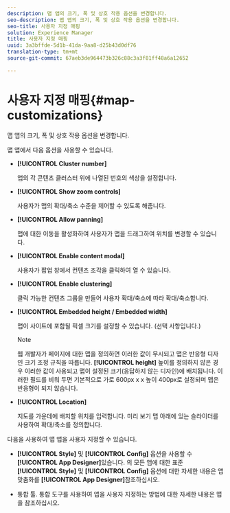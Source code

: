 ```yaml
---
description: 맵 앱의 크기, 폭 및 상호 작용 옵션을 변경합니다.
seo-description: 맵 앱의 크기, 폭 및 상호 작용 옵션을 변경합니다.
seo-title: 사용자 지정 매핑
solution: Experience Manager
title: 사용자 지정 매핑
uuid: 3a3bffde-5d1b-41da-9aa8-d25b43d0df76
translation-type: tm+mt
source-git-commit: 67aeb3de964473b326c88c3a3f81ff48a6a12652

---
```



# 사용자 지정 매핑{#map-customizations}

맵 앱의 크기, 폭 및 상호 작용 옵션을 변경합니다.



맵 앱에서 다음 옵션을 사용할 수 있습니다.

* **[!UICONTROL Cluster number]**

   앱의 각 콘텐츠 클러스터 위에 나열된 번호의 색상을 설정합니다.

* **[!UICONTROL Show zoom controls]**

   사용자가 맵의 확대/축소 수준을 제어할 수 있도록 해줍니다.

* **[!UICONTROL Allow panning]**

   맵에 대한 이동을 활성화하여 사용자가 맵을 드래그하여 위치를 변경할 수 있습니다.

* **[!UICONTROL Enable content modal]**

   사용자가 팝업 창에서 컨텐츠 조각을 클릭하여 열 수 있습니다.

* **[!UICONTROL Enable clustering]**

   클릭 가능한 컨텐츠 그룹을 만들어 사용자 확대/축소에 따라 확대/축소합니다.

* **[!UICONTROL Embedded height / Embedded width]**

   맵이 사이트에 포함될 픽셀 크기를 설정할 수 있습니다. (선택 사항입니다.)

   >[!NOTE]
   >
   >웹 개발자가 페이지에 대한 맵을 정의하면 이러한 값이 무시되고 맵은 반응형 디자인 크기 조정 규칙을 따릅니다. **[!UICONTROL height]** 높이를 정의하지 않은 경우 이러한 값이 사용되고 맵이 설정된 크기(응답하지 않는 디자인)에 배치됩니다. 이러한 필드를 비워 두면 기본적으로 가로 600px x x 높이 400px로 설정되며 맵은 반응형이 되지 않습니다.

* **[!UICONTROL Location]**

   지도를 가운데에 배치할 위치를 입력합니다. 미리 보기 맵 아래에 있는 슬라이더를 사용하여 확대/축소를 정의합니다.

다음을 사용하여 맵 앱을 사용자 지정할 수 있습니다.

* **[!UICONTROL Style]** 및 **[!UICONTROL Config]** 옵션을 사용할 수 **[!UICONTROL App Designer]**&#x200B;있습니다. 의 모든 앱에 대한 표준 **[!UICONTROL Style]** 및 **[!UICONTROL Config]** 옵션에 대한 자세한 내용은 앱 맞춤화를 **[!UICONTROL App Designer]**&#x200B;참조하십시오.

* 통합 툴. 통합 도구를 사용하여 앱을 사용자 지정하는 방법에 대한 자세한 내용은 맵을 참조하십시오.

